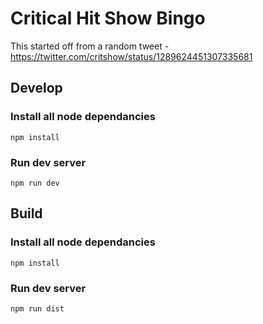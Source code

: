 # Critical Hit Show Bingo

This started off from a random tweet - https://twitter.com/critshow/status/1289624451307335681

## Develop

### Install all node dependancies

    npm install

### Run dev server

    npm run dev

## Build

### Install all node dependancies

    npm install

### Run dev server

    npm run dist